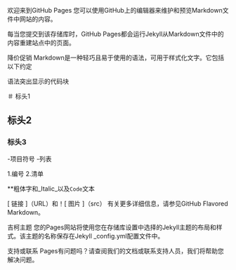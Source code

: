 欢迎来到GitHub Pages
您可以使用GitHub上的编辑器来维护和预览Markdown文件中网站的内容。

每当您提交到该存储库时，GitHub Pages都会运行Jekyll从Markdown文件中的内容重建站点中的页面。

降价促销
Markdown是一种轻巧且易于使用的语法，可用于样式化文字。它包括以下约定

语法突出显示的代码块

＃ 标头1 
## 标头2 
### 标头3

-项目符号
 -列表

1.编号
 2.清单

**粗体字和_Italic_以及`Code`文本

[ 链接 ]（URL）和！[ 图片 ]（src）
有关更多详细信息，请参见GitHub Flavored Markdown。

吉柯主题
您的Pages网站将使用您在存储库设置中选择的Jekyll主题的布局和样式。该主题的名称保存在Jekyll _config.yml配置文件中。

支持或联系
Pages有问题吗？请查阅我们的文档或联系支持人员，我们将帮助您解决问题。

